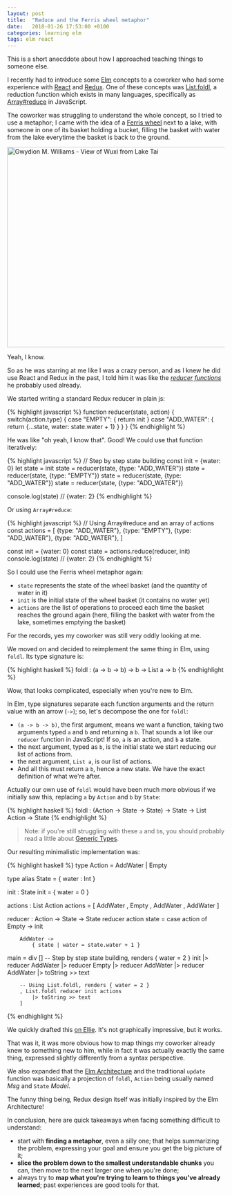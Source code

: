 ```yaml
---
layout: post
title:  "Reduce and the Ferris wheel metaphor"
date:   2018-01-26 17:53:00 +0100
categories: learning elm
tags: elm react
---
```


This is a short anecddote about how I approached teaching things to someone else.

I recently had to introduce some [Elm] concepts to a coworker who had some experience with [React] and [Redux]. One of these concepts was [List.foldl], a reduction function which exists in many languages, specifically as [Array#reduce] in JavaScript.

The coworker was struggling to understand the whole concept, so I tried to use a metaphor; I came with the idea of a [Ferris wheel] next to a lake, with someone in one of its basket holding a bucket, filling the basket with water from the lake everytime the basket is back to the ground.

<a href="https://www.flickr.com/photos/45909111@N00/3812448452/in/photolist-6NTPpE-6NTN6S-8VeQqf-6NTMNw-fmHhYZ-fmHg7k-atTbFs-8VeK2S-atQvRT-6NTKw1-aUDvNP-7dfSYz-2XhKZV-fmXsCG-fmXscE-4sTcSG-8VeBij-fmHhsP-wMJMfg-wuBR7h-wuKc1H-wuBTjf-vQdnbN-wMeCvV-wMJKda-NoBSUY-NvJoFw-MAWVsx-NoBSPC-NoBSxL-NvJoKE-NoBSJY-NvJoFb-NoBSFw-NvJoBJ-MAWP4F-NvJqem-MAWvqe-NvJoHW-MAWv1M-NvJoMd-MAWvcP-vQmVTV-NyVKgD-wuKeKk-wuKdhF-wuBQ57-8VePww-8VbGbk-8Vbz14/" title="Gwydion M. Williams - View of Wuxi from Lake Tai">
    <img src="https://farm3.staticflickr.com/2509/3812448452_c6ecd0424f_z.jpg"
    width="640" height="463" alt="Gwydion M. Williams - View of Wuxi from Lake Tai">
</a>

Yeah, I know.

So as he was starring at me like I was a crazy person, and as I knew he did use React and Redux in the past, I told him it was like the [_reducer functions_](https://redux.js.org/docs/basics/Reducers.html) he probably used already.

We started writing a standard Redux reducer in plain js:

{% highlight javascript %}
function reducer(state, action) {
switch(action.type) {
case "EMPTY": {
return init
}
case "ADD_WATER": {
return {...state, water: state.water + 1}
}
}
}
{% endhighlight %}

He was like "oh yeah, I know that". Good! We could use that function iteratively:

{% highlight javascript %}
// Step by step state building
const init = {water: 0}
let state = init
state = reducer(state, {type: "ADD_WATER"})
state = reducer(state, {type: "EMPTY"})
state = reducer(state, {type: "ADD_WATER"})
state = reducer(state, {type: "ADD_WATER"})

console.log(state) // {water: 2}
{% endhighlight %}

Or using `Array#reduce`:

{% highlight javascript %}
// Using Array#reduce and an array of actions
const actions = [
{type: "ADD_WATER"},
{type: "EMPTY"},
{type: "ADD_WATER"},
{type: "ADD_WATER"},
]

const init = {water: 0}
const state = actions.reduce(reducer, init)
console.log(state) // {water: 2}
{% endhighlight %}

So I could use the Ferris wheel metaphor again:

* `state` represents the state of the wheel basket (and the quantity of water in it)
* `init` is the initial state of the wheel basket (it contains no water yet)
* `actions` are the list of operations to proceed each time the basket reaches the ground again (here, filling the basket with water from the lake, sometimes emptying the basket)

For the records, yes my coworker was still very oddly looking at me.

We moved on and decided to reimplement the same thing in Elm, using `foldl`. Its type signature is:

{% highlight haskell %}
foldl : (a -> b -> b) -> b -> List a -> b
{% endhighlight %}

Wow, that looks complicated, especially when you're new to Elm.

In Elm, type signatures separate each function arguments and the return value with an arrow (<code style="white-space: nowrap">-></code>); so, let's decompose the one for `foldl`:

* `(a -> b -> b)`, the first argument, means we want a function, taking two arguments typed `a` and `b` and returning a `b`. That sounds a lot like our `reducer` function in JavaScript! If so, `a` is an action, and `b` a state.
* the next argument, typed as `b`, is the initial state we start reducing our list of actions from.
* the next argument, `List a`, is our list of actions.
* And all this must return a `b`, hence a new state. We have the exact definition of what we're after.

Actually our own use of `foldl` would have been much more obvious if we initially saw this, replacing `a` by `Action` and `b` by `State`:

{% highlight haskell %}
foldl : (Action -> State -> State) -> State -> List Action -> State
{% endhighlight %}

> Note: if you're still struggling with these `a` and `b`s, you should probably read a little about [Generic Types].

Our resulting minimalistic implementation was:

{% highlight haskell %}
type Action
= AddWater
| Empty

type alias State =
{ water : Int }

init : State
init =
{ water = 0 }

actions : List Action
actions =
[ AddWater
, Empty
, AddWater
, AddWater
]

reducer : Action -> State -> State
reducer action state =
case action of
Empty ->
init

        AddWater ->
            { state | water = state.water + 1 }

main =
div [] -- Step by step state building, renders { water = 2 }
init
|> reducer AddWater
|> reducer Empty
|> reducer AddWater
|> reducer AddWater
|> toString >> text

        -- Using List.foldl, renders { water = 2 }
        , List.foldl reducer init actions
            |> toString >> text
        ]

{% endhighlight %}

We quickly drafted this [on Ellie](https://ellie-app.com/kL3dJS7Gta1/5). It's not graphically impressive, but it works.

That was it, it was more obvious how to map things my coworker already knew to something new to him, while in fact it was actually exactly the same thing, expressed slightly differently from a syntax perspective.

We also expanded that the [Elm Architecture] and the traditional `update` function was basically a projection of `foldl`, `Action` being usually named _Msg_ and `State` _Model_.

The funny thing being, Redux design itself was initially inspired by the Elm Architecture!

In conclusion, here are quick takeaways when facing something difficult to understand:

* start with **finding a metaphor**, even a silly one; that helps summarizing the problem, expressing your goal and ensure you get the big picture of it;
* **slice the problem down to the smallest understandable chunks** you can, then move to the next larger one when you're done;
* always try to **map what you're trying to learn to things you've already learned**; past experiences are good tools for that.

[array#reduce]: https://developer.mozilla.org/en-US/docs/Web/JavaScript/Reference/Global_Objects/Array/reduce
[elm]: http://elm-lang.org/
[elm architecture]: https://guide.elm-lang.org/architecture/
[ferris wheel]: https://en.wikipedia.org/wiki/Ferris_wheel
[generic types]: https://guide.elm-lang.org/types/union_types.html#generic-data-structures
[list.foldl]: http://package.elm-lang.org/packages/elm-lang/core/latest/List#foldl
[react]: https://reactjs.org/
[redux]: https://redux.js.org/
